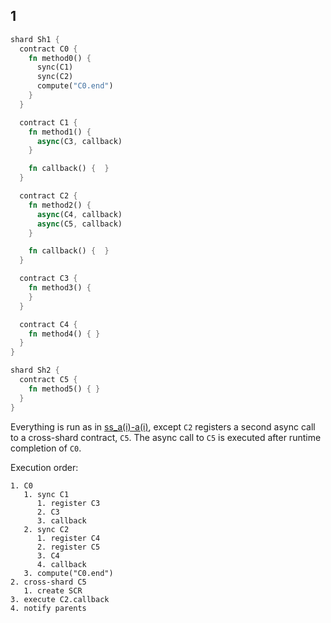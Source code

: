 
## 1

```rust
shard Sh1 {
  contract C0 {
    fn method0() {
      sync(C1)
      sync(C2)
      compute("C0.end")
    }
  }

  contract C1 {
    fn method1() {
      async(C3, callback)
    }

    fn callback() {  }
  }

  contract C2 {
    fn method2() {
      async(C4, callback)
      async(C5, callback)
    }

    fn callback() {  }
  }

  contract C3 {
    fn method3() {
    }
  }

  contract C4 {
    fn method4() { }
  }
}

shard Sh2 {
  contract C5 {
    fn method5() { }
  }
}

```

Everything is run as in [ss_a(i)-a(i)](ss_a(i)-a(i).md), except `C2` registers a second async call to a cross-shard contract, `C5`. The async call to `C5` is executed after runtime completion of `C0`. 

Execution order:

```
1. C0
   1. sync C1
      1. register C3
      2. C3
      3. callback
   2. sync C2
      1. register C4
      2. register C5
      3. C4
      4. callback
   3. compute("C0.end")
2. cross-shard C5
   1. create SCR
3. execute C2.callback
4. notify parents
```